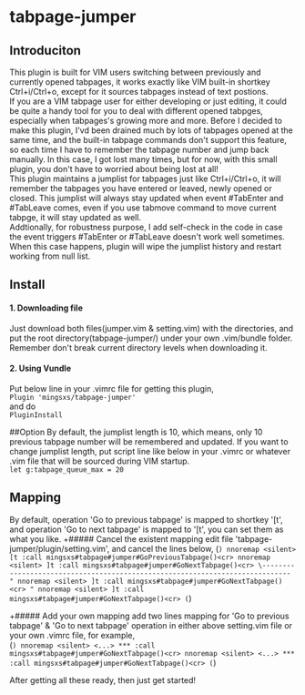 # tabpage-jumper

## Introduciton

This plugin is built for VIM users switching between previously and currently opened tabpages, it works exactly like VIM built-in shortkey Ctrl+i/Ctrl+o, except for it sources tabpages instead of text postions.     
If you are a VIM tabpage user for either developing or just editing, it could be quite a handy tool for you to deal with different opened tabpges, especially when tabpages's growing more and more. Before I decided to make this plugin, I'vd been drained much by lots of tabpages opened at the same time, and the built-in tabpage commands don't support this feature, so each time I have to remember the tabpage number and jump back manually. In this case, I got lost many times, but for now, with this small plugin, you don't have to worried about being lost at all!    
This plugin maintains a jumplist for tabpages just like Ctrl+i/Ctrl+o, it will remember the tabpages you have entered or leaved, newly opened or closed. This jumplist will always stay updated when event #TabEnter and #TabLeave comes, even if you use tabmove command to move current tabpge, it will stay updated as well.   
Addtionally, for robustness purpose, I add self-check in the code in case the event triggers #TabEnter or #TabLeave doesn't work well sometimes. When this case happens, plugin will wipe the jumplist history and restart working from null list.   

## Install
#### 1. Downloading file
Just download both files(jumper.vim & setting.vim) with the directories, and put the root directory(tabpage-jumper/) under your own .vim/bundle folder. Remember don't break current directory levels when downloading it.

#### 2. Using Vundle
Put below line in your .vimrc file for getting this plugin,   
`Plugin 'mingsxs/tabpage-jumper'`    
and do   
`PluginInstall`   

##Option
By default, the jumplist length is 10, which means, only 10 previous tabpage number will be remembered and updated. If you want to change jumplist length, put script line like below in your .vimrc or whatever .vim file that will be sourced during VIM startup.   
`let g:tabpage_queue_max = 20`

## Mapping
By default, operation 'Go to previous tabpage' is mapped to shortkey '\[t', and operation 'Go to next tabpage' is mapped to '\[t', you can set them as what you like.
+##### Cancel the existent mapping
edit file 'tabpage-jumper/plugin/setting.vim', and cancel the lines below,
(```)
nnoremap <silent> [t :call mingsxs#tabpage#jumper#GoPreviousTabpage()<cr>
nnoremap <silent> ]t :call mingsxs#tabpage#jumper#GoNextTabpage()<cr>
\-----------------------------------------------------------------------------
" nnoremap <silent> ]t :call mingsxs#tabpage#jumper#GoNextTabpage()<cr>
" nnoremap <silent> ]t :call mingsxs#tabpage#jumper#GoNextTabpage()<cr>
(```)

+##### Add your own mapping
add two lines mapping for 'Go to previous tabpage' & 'Go to next tabpage' operation in either above setting.vim file or your own .vimrc file, for example,   
(```)
nnoremap <silent> <...> *** :call mingsxs#tabpage#jumper#GoNextTabpage()<cr>
nnoremap <silent> <...> *** :call mingsxs#tabpage#jumper#GoNextTabpage()<cr>
(```)

After getting all these ready, then just get started!
